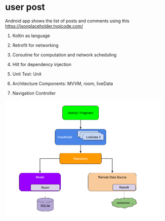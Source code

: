 # user post
Android app shows the list of posts and comments using this https://jsonplaceholder.typicode.com/

1. Koltin as language

2. Retrofit for networking

3. Coroutine for computation and network scheduling

4. Hilt for dependency injection

5. Unit Test: Unit

6. Architecture Components: MVVM, room, liveData

7. Navigation Controller

![MVVM Architecture](final-architecture.png)

